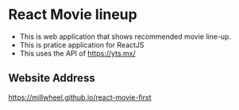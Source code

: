 # React Movie lineup

- This is web application that shows recommended movie line-up.
- This is pratice application for ReactJS
- This uses the API of https://yts.mx/

## Website Address

https://millwheel.github.io/react-movie-first

